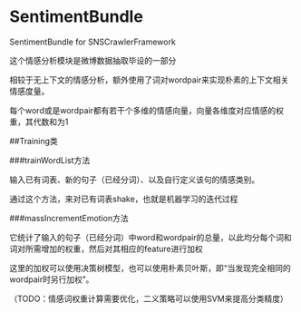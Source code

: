 SentimentBundle
===============

SentimentBundle for SNSCrawlerFramework

这个情感分析模块是微博数据抽取毕设的一部分

相较于无上下文的情感分析，额外使用了词对wordpair来实现朴素的上下文相关情感度量。

每个word或是wordpair都有若干个多维的情感向量，向量各维度对应情感的权重，其代数和为1

##Training类

###trainWordList方法

输入已有词表、新的句子（已经分词）、以及自行定义该句的情感类别。

通过这个方法，来对已有词表shake，也就是机器学习的迭代过程

###massIncrementEmotion方法

它统计了输入的句子（已经分词）中word和wordpair的总量，以此均分每个词和词对所需增加的权重，然后对其相应的feature进行加权

这里的加权可以使用决策树模型，也可以使用朴素贝叶斯，即“当发现完全相同的wordpair时另行加权”。

（TODO：情感词权重计算需要优化，二义策略可以使用SVM来提高分类精度）

